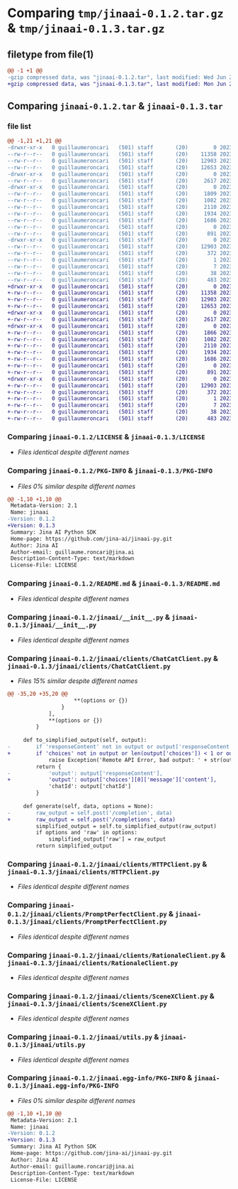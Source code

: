 # Comparing `tmp/jinaai-0.1.2.tar.gz` & `tmp/jinaai-0.1.3.tar.gz`

## filetype from file(1)

```diff
@@ -1 +1 @@
-gzip compressed data, was "jinaai-0.1.2.tar", last modified: Wed Jun 21 05:46:03 2023, max compression
+gzip compressed data, was "jinaai-0.1.3.tar", last modified: Mon Jun 26 06:15:55 2023, max compression
```

## Comparing `jinaai-0.1.2.tar` & `jinaai-0.1.3.tar`

### file list

```diff
@@ -1,21 +1,21 @@
-drwxr-xr-x   0 guillaumeroncari   (501) staff       (20)        0 2023-06-21 05:46:03.427412 jinaai-0.1.2/
--rw-r--r--   0 guillaumeroncari   (501) staff       (20)    11358 2023-06-12 03:23:49.000000 jinaai-0.1.2/LICENSE
--rw-r--r--   0 guillaumeroncari   (501) staff       (20)    12903 2023-06-21 05:46:03.427099 jinaai-0.1.2/PKG-INFO
--rw-r--r--   0 guillaumeroncari   (501) staff       (20)    12653 2023-06-21 05:42:42.000000 jinaai-0.1.2/README.md
-drwxr-xr-x   0 guillaumeroncari   (501) staff       (20)        0 2023-06-21 05:46:03.424633 jinaai-0.1.2/jinaai/
--rw-r--r--   0 guillaumeroncari   (501) staff       (20)     2617 2023-06-20 03:59:26.000000 jinaai-0.1.2/jinaai/__init__.py
-drwxr-xr-x   0 guillaumeroncari   (501) staff       (20)        0 2023-06-21 05:46:03.426862 jinaai-0.1.2/jinaai/clients/
--rw-r--r--   0 guillaumeroncari   (501) staff       (20)     1809 2023-06-20 05:46:39.000000 jinaai-0.1.2/jinaai/clients/ChatCatClient.py
--rw-r--r--   0 guillaumeroncari   (501) staff       (20)     1082 2023-06-19 03:53:55.000000 jinaai-0.1.2/jinaai/clients/HTTPClient.py
--rw-r--r--   0 guillaumeroncari   (501) staff       (20)     2110 2023-06-19 04:25:56.000000 jinaai-0.1.2/jinaai/clients/PromptPerfectClient.py
--rw-r--r--   0 guillaumeroncari   (501) staff       (20)     1934 2023-06-19 08:21:16.000000 jinaai-0.1.2/jinaai/clients/RationaleClient.py
--rw-r--r--   0 guillaumeroncari   (501) staff       (20)     1686 2023-06-19 03:26:43.000000 jinaai-0.1.2/jinaai/clients/SceneXClient.py
--rw-r--r--   0 guillaumeroncari   (501) staff       (20)        0 2023-06-12 04:44:46.000000 jinaai-0.1.2/jinaai/clients/__init__.py
--rw-r--r--   0 guillaumeroncari   (501) staff       (20)      891 2023-06-16 08:41:29.000000 jinaai-0.1.2/jinaai/utils.py
-drwxr-xr-x   0 guillaumeroncari   (501) staff       (20)        0 2023-06-21 05:46:03.425289 jinaai-0.1.2/jinaai.egg-info/
--rw-r--r--   0 guillaumeroncari   (501) staff       (20)    12903 2023-06-21 05:46:03.000000 jinaai-0.1.2/jinaai.egg-info/PKG-INFO
--rw-r--r--   0 guillaumeroncari   (501) staff       (20)      372 2023-06-21 05:46:03.000000 jinaai-0.1.2/jinaai.egg-info/SOURCES.txt
--rw-r--r--   0 guillaumeroncari   (501) staff       (20)        1 2023-06-21 05:46:03.000000 jinaai-0.1.2/jinaai.egg-info/dependency_links.txt
--rw-r--r--   0 guillaumeroncari   (501) staff       (20)        7 2023-06-21 05:46:03.000000 jinaai-0.1.2/jinaai.egg-info/top_level.txt
--rw-r--r--   0 guillaumeroncari   (501) staff       (20)       38 2023-06-21 05:46:03.427460 jinaai-0.1.2/setup.cfg
--rw-r--r--   0 guillaumeroncari   (501) staff       (20)      483 2023-06-21 05:45:46.000000 jinaai-0.1.2/setup.py
+drwxr-xr-x   0 guillaumeroncari   (501) staff       (20)        0 2023-06-26 06:15:55.262952 jinaai-0.1.3/
+-rw-r--r--   0 guillaumeroncari   (501) staff       (20)    11358 2023-06-12 03:23:49.000000 jinaai-0.1.3/LICENSE
+-rw-r--r--   0 guillaumeroncari   (501) staff       (20)    12903 2023-06-26 06:15:55.262670 jinaai-0.1.3/PKG-INFO
+-rw-r--r--   0 guillaumeroncari   (501) staff       (20)    12653 2023-06-21 05:42:42.000000 jinaai-0.1.3/README.md
+drwxr-xr-x   0 guillaumeroncari   (501) staff       (20)        0 2023-06-26 06:15:55.260595 jinaai-0.1.3/jinaai/
+-rw-r--r--   0 guillaumeroncari   (501) staff       (20)     2617 2023-06-26 05:41:46.000000 jinaai-0.1.3/jinaai/__init__.py
+drwxr-xr-x   0 guillaumeroncari   (501) staff       (20)        0 2023-06-26 06:15:55.262505 jinaai-0.1.3/jinaai/clients/
+-rw-r--r--   0 guillaumeroncari   (501) staff       (20)     1866 2023-06-26 05:41:25.000000 jinaai-0.1.3/jinaai/clients/ChatCatClient.py
+-rw-r--r--   0 guillaumeroncari   (501) staff       (20)     1082 2023-06-19 03:53:55.000000 jinaai-0.1.3/jinaai/clients/HTTPClient.py
+-rw-r--r--   0 guillaumeroncari   (501) staff       (20)     2110 2023-06-19 04:25:56.000000 jinaai-0.1.3/jinaai/clients/PromptPerfectClient.py
+-rw-r--r--   0 guillaumeroncari   (501) staff       (20)     1934 2023-06-19 08:21:16.000000 jinaai-0.1.3/jinaai/clients/RationaleClient.py
+-rw-r--r--   0 guillaumeroncari   (501) staff       (20)     1686 2023-06-19 03:26:43.000000 jinaai-0.1.3/jinaai/clients/SceneXClient.py
+-rw-r--r--   0 guillaumeroncari   (501) staff       (20)        0 2023-06-12 04:44:46.000000 jinaai-0.1.3/jinaai/clients/__init__.py
+-rw-r--r--   0 guillaumeroncari   (501) staff       (20)      891 2023-06-16 08:41:29.000000 jinaai-0.1.3/jinaai/utils.py
+drwxr-xr-x   0 guillaumeroncari   (501) staff       (20)        0 2023-06-26 06:15:55.261208 jinaai-0.1.3/jinaai.egg-info/
+-rw-r--r--   0 guillaumeroncari   (501) staff       (20)    12903 2023-06-26 06:15:55.000000 jinaai-0.1.3/jinaai.egg-info/PKG-INFO
+-rw-r--r--   0 guillaumeroncari   (501) staff       (20)      372 2023-06-26 06:15:55.000000 jinaai-0.1.3/jinaai.egg-info/SOURCES.txt
+-rw-r--r--   0 guillaumeroncari   (501) staff       (20)        1 2023-06-26 06:15:55.000000 jinaai-0.1.3/jinaai.egg-info/dependency_links.txt
+-rw-r--r--   0 guillaumeroncari   (501) staff       (20)        7 2023-06-26 06:15:55.000000 jinaai-0.1.3/jinaai.egg-info/top_level.txt
+-rw-r--r--   0 guillaumeroncari   (501) staff       (20)       38 2023-06-26 06:15:55.262997 jinaai-0.1.3/setup.cfg
+-rw-r--r--   0 guillaumeroncari   (501) staff       (20)      483 2023-06-26 06:14:56.000000 jinaai-0.1.3/setup.py
```

### Comparing `jinaai-0.1.2/LICENSE` & `jinaai-0.1.3/LICENSE`

 * *Files identical despite different names*

### Comparing `jinaai-0.1.2/PKG-INFO` & `jinaai-0.1.3/PKG-INFO`

 * *Files 0% similar despite different names*

```diff
@@ -1,10 +1,10 @@
 Metadata-Version: 2.1
 Name: jinaai
-Version: 0.1.2
+Version: 0.1.3
 Summary: Jina AI Python SDK
 Home-page: https://github.com/jina-ai/jinaai-py.git
 Author: Jina AI
 Author-email: guillaume.roncari@jina.ai
 Description-Content-Type: text/markdown
 License-File: LICENSE
```

### Comparing `jinaai-0.1.2/README.md` & `jinaai-0.1.3/README.md`

 * *Files identical despite different names*

### Comparing `jinaai-0.1.2/jinaai/__init__.py` & `jinaai-0.1.3/jinaai/__init__.py`

 * *Files identical despite different names*

### Comparing `jinaai-0.1.2/jinaai/clients/ChatCatClient.py` & `jinaai-0.1.3/jinaai/clients/ChatCatClient.py`

 * *Files 15% similar despite different names*

```diff
@@ -35,20 +35,20 @@
                     **(options or {})
                 }
             ],
             **(options or {})
         }
 
     def to_simplified_output(self, output):
-        if 'responseContent' not in output or output['responseContent'] == '':
+        if 'choices' not in output or len(output['choices']) < 1 or output['choices'][0]['message']['content'] == '':
             raise Exception('Remote API Error, bad output: ' + str(output))
         return {
-            'output': output['responseContent'],
+            'output': output['choices'][0]['message']['content'],
             'chatId': output['chatId']
         }
 
     def generate(self, data, options = None):
-        raw_output = self.post('/completion', data)
+        raw_output = self.post('/completions', data)
         simplified_output = self.to_simplified_output(raw_output)
         if options and 'raw' in options:
             simplified_output['raw'] = raw_output
         return simplified_output
```

### Comparing `jinaai-0.1.2/jinaai/clients/HTTPClient.py` & `jinaai-0.1.3/jinaai/clients/HTTPClient.py`

 * *Files identical despite different names*

### Comparing `jinaai-0.1.2/jinaai/clients/PromptPerfectClient.py` & `jinaai-0.1.3/jinaai/clients/PromptPerfectClient.py`

 * *Files identical despite different names*

### Comparing `jinaai-0.1.2/jinaai/clients/RationaleClient.py` & `jinaai-0.1.3/jinaai/clients/RationaleClient.py`

 * *Files identical despite different names*

### Comparing `jinaai-0.1.2/jinaai/clients/SceneXClient.py` & `jinaai-0.1.3/jinaai/clients/SceneXClient.py`

 * *Files identical despite different names*

### Comparing `jinaai-0.1.2/jinaai/utils.py` & `jinaai-0.1.3/jinaai/utils.py`

 * *Files identical despite different names*

### Comparing `jinaai-0.1.2/jinaai.egg-info/PKG-INFO` & `jinaai-0.1.3/jinaai.egg-info/PKG-INFO`

 * *Files 0% similar despite different names*

```diff
@@ -1,10 +1,10 @@
 Metadata-Version: 2.1
 Name: jinaai
-Version: 0.1.2
+Version: 0.1.3
 Summary: Jina AI Python SDK
 Home-page: https://github.com/jina-ai/jinaai-py.git
 Author: Jina AI
 Author-email: guillaume.roncari@jina.ai
 Description-Content-Type: text/markdown
 License-File: LICENSE
```

